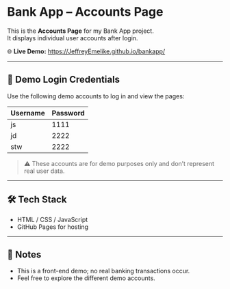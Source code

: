 # Bank App – Accounts Page

This is the **Accounts Page** for my Bank App project.  
It displays individual user accounts after login.

🌐 **Live Demo:** https://JeffreyEmelike.github.io/bankapp/

---

## 🔑 Demo Login Credentials

Use the following demo accounts to log in and view the pages:

| Username | Password |
|----------|----------|
| js       | 1111     |
| jd       | 2222     |
| stw      | 2222     |

> ⚠️ These accounts are for demo purposes only and don’t represent real user data.

---

## 🛠 Tech Stack
- HTML / CSS / JavaScript  
- GitHub Pages for hosting  

---

## 📝 Notes
- This is a front-end demo; no real banking transactions occur.  
- Feel free to explore the different demo accounts.
